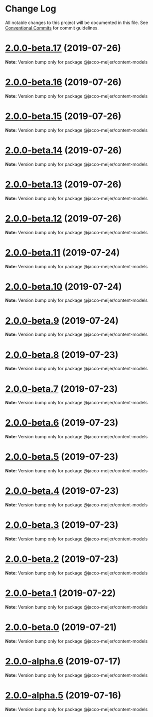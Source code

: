 # Change Log

All notable changes to this project will be documented in this file.
See [Conventional Commits](https://conventionalcommits.org) for commit guidelines.

# [2.0.0-beta.17](https://github.com/jaccomeijer/wheelroom/compare/@jacco-meijer/content-models@2.0.0-beta.16...@jacco-meijer/content-models@2.0.0-beta.17) (2019-07-26)

**Note:** Version bump only for package @jacco-meijer/content-models





# [2.0.0-beta.16](https://github.com/jaccomeijer/wheelroom/compare/@jacco-meijer/content-models@2.0.0-beta.15...@jacco-meijer/content-models@2.0.0-beta.16) (2019-07-26)

**Note:** Version bump only for package @jacco-meijer/content-models





# [2.0.0-beta.15](https://github.com/jaccomeijer/wheelroom/compare/@jacco-meijer/content-models@2.0.0-beta.14...@jacco-meijer/content-models@2.0.0-beta.15) (2019-07-26)

**Note:** Version bump only for package @jacco-meijer/content-models





# [2.0.0-beta.14](https://github.com/jaccomeijer/wheelroom/compare/@jacco-meijer/content-models@2.0.0-beta.13...@jacco-meijer/content-models@2.0.0-beta.14) (2019-07-26)

**Note:** Version bump only for package @jacco-meijer/content-models





# [2.0.0-beta.13](https://github.com/jaccomeijer/wheelroom/compare/@jacco-meijer/content-models@2.0.0-beta.12...@jacco-meijer/content-models@2.0.0-beta.13) (2019-07-26)

**Note:** Version bump only for package @jacco-meijer/content-models





# [2.0.0-beta.12](https://github.com/jaccomeijer/wheelroom/compare/@jacco-meijer/content-models@2.0.0-beta.11...@jacco-meijer/content-models@2.0.0-beta.12) (2019-07-26)

**Note:** Version bump only for package @jacco-meijer/content-models





# [2.0.0-beta.11](https://github.com/jaccomeijer/wheelroom/compare/@jacco-meijer/content-models@2.0.0-beta.10...@jacco-meijer/content-models@2.0.0-beta.11) (2019-07-24)

**Note:** Version bump only for package @jacco-meijer/content-models





# [2.0.0-beta.10](https://github.com/jaccomeijer/wheelroom/compare/@jacco-meijer/content-models@2.0.0-beta.9...@jacco-meijer/content-models@2.0.0-beta.10) (2019-07-24)

**Note:** Version bump only for package @jacco-meijer/content-models





# [2.0.0-beta.9](https://github.com/jaccomeijer/wheelroom/compare/@jacco-meijer/content-models@2.0.0-beta.8...@jacco-meijer/content-models@2.0.0-beta.9) (2019-07-24)

**Note:** Version bump only for package @jacco-meijer/content-models





# [2.0.0-beta.8](https://github.com/jaccomeijer/wheelroom/compare/@jacco-meijer/content-models@2.0.0-beta.7...@jacco-meijer/content-models@2.0.0-beta.8) (2019-07-23)

**Note:** Version bump only for package @jacco-meijer/content-models





# [2.0.0-beta.7](https://github.com/jaccomeijer/wheelroom/compare/@jacco-meijer/content-models@2.0.0-beta.6...@jacco-meijer/content-models@2.0.0-beta.7) (2019-07-23)

**Note:** Version bump only for package @jacco-meijer/content-models





# [2.0.0-beta.6](https://github.com/jaccomeijer/wheelroom/compare/@jacco-meijer/content-models@2.0.0-beta.5...@jacco-meijer/content-models@2.0.0-beta.6) (2019-07-23)

**Note:** Version bump only for package @jacco-meijer/content-models





# [2.0.0-beta.5](https://github.com/jaccomeijer/wheelroom/compare/@jacco-meijer/content-models@2.0.0-beta.4...@jacco-meijer/content-models@2.0.0-beta.5) (2019-07-23)

**Note:** Version bump only for package @jacco-meijer/content-models





# [2.0.0-beta.4](https://github.com/jaccomeijer/wheelroom/compare/@jacco-meijer/content-models@2.0.0-beta.3...@jacco-meijer/content-models@2.0.0-beta.4) (2019-07-23)

**Note:** Version bump only for package @jacco-meijer/content-models





# [2.0.0-beta.3](https://github.com/jaccomeijer/wheelroom/compare/@jacco-meijer/content-models@2.0.0-beta.2...@jacco-meijer/content-models@2.0.0-beta.3) (2019-07-23)

**Note:** Version bump only for package @jacco-meijer/content-models





# [2.0.0-beta.2](https://github.com/jaccomeijer/wheelroom/compare/@jacco-meijer/content-models@2.0.0-beta.1...@jacco-meijer/content-models@2.0.0-beta.2) (2019-07-23)

**Note:** Version bump only for package @jacco-meijer/content-models





# [2.0.0-beta.1](https://github.com/jaccomeijer/wheelroom/compare/@jacco-meijer/content-models@2.0.0-beta.0...@jacco-meijer/content-models@2.0.0-beta.1) (2019-07-22)

**Note:** Version bump only for package @jacco-meijer/content-models





# [2.0.0-beta.0](https://github.com/jaccomeijer/wheelroom/compare/@jacco-meijer/content-models@2.0.0-alpha.6...@jacco-meijer/content-models@2.0.0-beta.0) (2019-07-21)

**Note:** Version bump only for package @jacco-meijer/content-models





# [2.0.0-alpha.6](https://github.com/jaccomeijer/wheelroom/compare/@jacco-meijer/content-models@2.0.0-alpha.5...@jacco-meijer/content-models@2.0.0-alpha.6) (2019-07-17)

**Note:** Version bump only for package @jacco-meijer/content-models





# [2.0.0-alpha.5](https://github.com/jaccomeijer/wheelroom/compare/@jacco-meijer/content-models@2.0.0-alpha.4...@jacco-meijer/content-models@2.0.0-alpha.5) (2019-07-16)

**Note:** Version bump only for package @jacco-meijer/content-models
